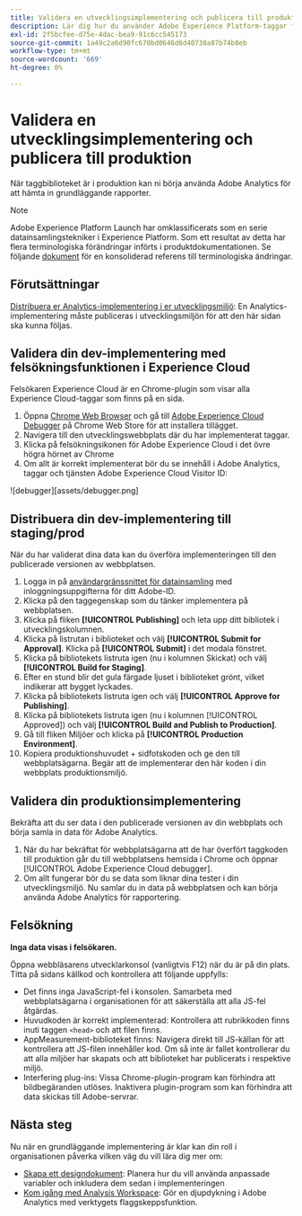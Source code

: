 ```yaml
---
title: Validera en utvecklingsimplementering och publicera till produktion
description: Lär dig hur du använder Adobe Experience Platform-taggar för att distribuera Adobe Analytics till din produktionsmiljö.
exl-id: 2f5bcfee-d75e-4dac-bea9-91c6cc545173
source-git-commit: 1a49c2a6d90fc670bd0646d6d40738a87b74b8eb
workflow-type: tm+mt
source-wordcount: '669'
ht-degree: 0%

---
```


# Validera en utvecklingsimplementering och publicera till produktion

När taggbiblioteket är i produktion kan ni börja använda Adobe Analytics för att hämta in grundläggande rapporter.

>[!NOTE]
>Adobe Experience Platform Launch har omklassificerats som en serie datainsamlingstekniker i Experience Platform. Som ett resultat av detta har flera terminologiska förändringar införts i produktdokumentationen. Se följande [dokument](https://experienceleague.adobe.com/docs/experience-platform/tags/term-updates.html?lang=en) för en konsoliderad referens till terminologiska ändringar.

## Förutsättningar

[Distribuera er Analytics-implementering i er utvecklingsmiljö](deploy-dev.md): En Analytics-implementering måste publiceras i utvecklingsmiljön för att den här sidan ska kunna följas.

## Validera din dev-implementering med felsökningsfunktionen i Experience Cloud

Felsökaren Experience Cloud är en Chrome-plugin som visar alla Experience Cloud-taggar som finns på en sida.

1. Öppna [Chrome Web Browser](https://www.google.com/chrome/) och gå till [Adobe Experience Cloud Debugger](https://chrome.google.com/webstore/detail/adobe-experience-cloud-de/ocdmogmohccmeicdhlhhgepeaijenapj) på Chrome Web Store för att installera tillägget.
2. Navigera till den utvecklingswebbplats där du har implementerat taggar.
3. Klicka på felsökningsikonen för Adobe Experience Cloud i det övre högra hörnet av Chrome
4. Om allt är korrekt implementerat bör du se innehåll i Adobe Analytics, taggar och tjänsten Adobe Experience Cloud Visitor ID:

![debugger][assets/debugger.png]

## Distribuera din dev-implementering till staging/prod

När du har validerat dina data kan du överföra implementeringen till den publicerade versionen av webbplatsen.

1. Logga in på [användargränssnittet för datainsamling](https://experience.adobe.com/data-collection) med inloggningsuppgifterna för ditt Adobe-ID.
1. Klicka på den taggegenskap som du tänker implementera på webbplatsen.
1. Klicka på fliken **[!UICONTROL Publishing]** och leta upp ditt bibliotek i utvecklingskolumnen.
1. Klicka på listrutan i biblioteket och välj **[!UICONTROL Submit for Approval]**. Klicka på **[!UICONTROL Submit]** i det modala fönstret.
1. Klicka på bibliotekets listruta igen (nu i kolumnen Skickat) och välj **[!UICONTROL Build for Staging]**.
1. Efter en stund blir det gula färgade ljuset i biblioteket grönt, vilket indikerar att bygget lyckades.
1. Klicka på bibliotekets listruta igen och välj **[!UICONTROL Approve for Publishing]**.
1. Klicka på bibliotekets listruta igen (nu i kolumnen [!UICONTROL Approved]) och välj **[!UICONTROL Build and Publish to Production]**.
1. Gå till fliken Miljöer och klicka på **[!UICONTROL Production Environment]**.
1. Kopiera produktionshuvudet + sidfotskoden och ge den till webbplatsägarna. Begär att de implementerar den här koden i din webbplats produktionsmiljö.

## Validera din produktionsimplementering

Bekräfta att du ser data i den publicerade versionen av din webbplats och börja samla in data för Adobe Analytics.

1. När du har bekräftat för webbplatsägarna att de har överfört taggkoden till produktion går du till webbplatsens hemsida i Chrome och öppnar [!UICONTROL Adobe Experience Cloud debugger].
2. Om allt fungerar bör du se data som liknar dina tester i din utvecklingsmiljö. Nu samlar du in data på webbplatsen och kan börja använda Adobe Analytics för rapportering.

## Felsökning

**Inga data visas i felsökaren.**

Öppna webbläsarens utvecklarkonsol (vanligtvis F12) när du är på din plats. Titta på sidans källkod och kontrollera att följande uppfylls:

* Det finns inga JavaScript-fel i konsolen. Samarbeta med webbplatsägarna i organisationen för att säkerställa att alla JS-fel åtgärdas.
* Huvudkoden är korrekt implementerad: Kontrollera att rubrikkoden finns inuti taggen `<head>` och att filen finns.
* AppMeasurement-biblioteket finns: Navigera direkt till JS-källan för att kontrollera att JS-filen innehåller kod. Om så inte är fallet kontrollerar du att alla miljöer har skapats och att biblioteket har publicerats i respektive miljö.
* Interfering plug-ins: Vissa Chrome-plugin-program kan förhindra att bildbegäranden utlöses. Inaktivera plugin-program som kan förhindra att data skickas till Adobe-servrar.

## Nästa steg

Nu när en grundläggande implementering är klar kan din roll i organisationen påverka vilken väg du vill lära dig mer om:

* [Skapa ett designdokument](../prepare/solution-design.md): Planera hur du vill använda anpassade variabler och inkludera dem sedan i implementeringen
* [Kom igång med Analysis Workspace](/help/analyze/analysis-workspace/home.md): Gör en djupdykning i Adobe Analytics med verktygets flaggskeppsfunktion.
